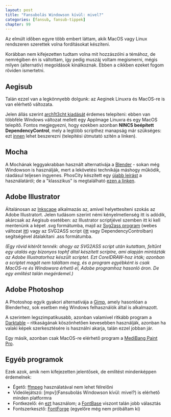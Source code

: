 ```yaml
---
layout: post
title: "Fansubolás Windowson kívül: mivel?"
categories: [fansub, fansub-tippek]
chapter: 99
---
```


Az elmúlt időben egyre több embert láttam, akik MacOS vagy Linux rendszeren szerettek volna fordításokat készíteni.


Korábban nem kifejezetten tudtam volna mit hozzászólni a témához, de nemrégiben én is váltottam, így pedig muszáj voltam megismerni, mégis milyen (alternatív) megoldások kínálkoznak. Ebben a cikkben ezeket fogom röviden ismertetni.


## Aegisub

Talán ezzel van a legkönnyebb dolgunk: az Aeginek Linuxra és MacOS-re is van elérhető változata.

Jelen állás szerint [arch1t3cht kiadását](https://github.com/arch1t3cht) érdemes telepíteni: ebben van többféle Windows változat mellett egy AppImage Linuxra és egy MacOS telepítő.
Fontos megjegyezni, hogy ezekben azonban **NINCS beépített DependencyControl**, mely a legtöbb scripthez manapság már szükséges: ezt [innen](https://github.com/TypesettingTools/DependencyControl) lehet beszerezni (telepítési útmutató szitén a linken).


## Mocha

A Mochának leggyakrabban használt alternatívája a [Blender](https://www.blender.org/) - sokan még Windowson is használják, mert a lekövetési technikája máshogy működik, ráadásul teljesen ingyenes.
PhosCity készített egy [újabb leírást](https://fansubbers.miraheze.org/wiki/User:PhosCity/Blender_Motion_Tracking_for_Fansubbing) a használatáról; de a "klasszikus" is megtalálható [ezen a linken](https://subarashii-no-fansub.github.io/Subbing-Tutorial/Tracking-Motion/).


## Adobe Illustrator

Általánosan az [Inkscape](https://inkscape.org/) alkalmazás az, amivel helyettesíteni szokás az Adobe Illustratort.
Jelen tudásom szerint némi kényelmetlenség itt is adódik, akárcsak az Aegisub esetében: az Illustrator scriptjével szemben itt ki kell mentenünk a képet .svg formátumba,
majd az [Svg2ass program](https://github.com/irrwahn/svg2ass) (webes változat [itt](https://qgustavor.github.io/svg2ass-gui/)) vagy az SVG2ASS script ([itt](https://phoscity.github.io/Aegisub-Scripts/svg2ass/) vagy DependencyControlban) segítségével átalakítani .ass formátumba.


*(Egy rövid kitérőt tennék: ahogy az SVG2ASS script után kutattam, feltűnt egy utalás egy bizonyos tophf által készített scriptre, ami alapján mintázták az Adobe Illustratorhoz készült scriptet.
Ezt CorelDRAW-hoz írták; azonban a scriptet magát nem találtam meg, és a program egyébként is csak MacOS-re és Windowsra érhető el, Adobe programhoz hasonló áron. De egy említést talán megérdemel.)*


## Adobe Photoshop

A Photoshop egyik gyakori alternatívája a [Gimp](https://www.gimp.org/), amely hasonlóan a Blenderhez, sok esetben még Windows felhasználók által is alkalmazott.


A szerintem legszimpatikusabb, azonban valamivel ritkább program a [Darktable](https://www.darktable.org/install/) – ritkaságának köszönhetően kevesebben használják, azonban ha valaki képek szerkesztésére is használni akarja, talán ezzel jobban jár.


Egy másik, azonban csak MacOS-re elérhető program a [MediBang Paint Pro](https://medibangpaint.com/en/app-download/).


## Egyéb programok

Ezek azok, amik nem kifejezetten jelentősek, de említést mindenképpen érdemelnek:

- Égető: [ffmpeg](https://ffmpeg.org/download.html) használatával nem lehet félrelőni
- Videólejátszó: [mpv](Fansubolás Windowson kívül: mivel?) is elérhető minden platformra
- Fontkezelő: én [ezt](https://github.com/FontManager/font-manager) használom; a [FontBase](https://fontba.se/) viszont talán jobb választás
- Fontszerkesztő: [FontForge](https://fontforge.org/en-US/downloads/) (egyelőre még nem próbáltam ki)

